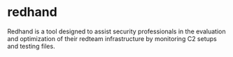 # redhand
Redhand is a tool designed to assist security professionals in the evaluation and optimization of their redteam infrastructure by monitoring C2 setups and testing files.
